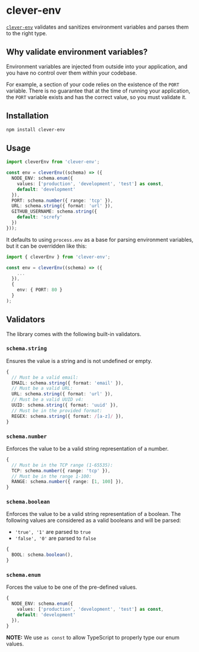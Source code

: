 # clever-env

[`clever-env`][clever-env] validates and sanitizes environment variables and
parses them to the right type.

## Why validate environment variables?

Environment variables are injected from outside into your application, and you
have no control over them within your codebase.

For example, a section of your code relies on the existence of the `PORT` variable.
There is no guarantee that at the time of running your application, the `PORT`
variable exists and has the correct value, so you must validate it.

## Installation

```bash
npm install clever-env
```

## Usage

```ts
import cleverEnv from 'clever-env';

const env = cleverEnv((schema) => ({
  NODE_ENV: schema.enum({
    values: ['production', 'development', 'test'] as const,
    default: 'development'
  }),
  PORT: schema.number({ range: 'tcp' }),
  URL: schema.string({ format: 'url' }),
  GITHUB_USERNAME: schema.string({
    default: 'screfy'
  })
}));
```

It defaults to using `process.env` as a base for parsing environment variables,
but it can be overridden like this:

```ts
import { cleverEnv } from 'clever-env';

const env = cleverEnv((schema) => ({
    ...
  }),
  {
    env: { PORT: 80 }
  }
);
```

## Validators

The library comes with the following built-in validators.

### `schema.string`

Ensures the value is a string and is not undefined or empty.

```ts
{
  // Must be a valid email:
  EMAIL: schema.string({ format: 'email' }),
  // Must be a valid URL:
  URL: schema.string({ format: 'url' }),
  // Must be a valid UUID v4:
  UUID: schema.string({ format: 'uuid' }),
  // Must be in the provided format:
  REGEX: schema.string({ format: /[a-z]/ }),
}
```

### `schema.number`

Enforces the value to be a valid string representation of a number.

```ts
{
  // Must be in the TCP range (1-65535):
  TCP: schema.number({ range: 'tcp' }),
  // Must be in the range 1-100:
  RANGE: schema.number({ range: [1, 100] }),
}
```

### `schema.boolean`

Enforces the value to be a valid string representation of a boolean.
The following values are considered as a valid booleans and will be parsed:

- `'true', '1'` are parsed to `true`
- `'false', '0'` are parsed to `false`

```ts
{
  BOOL: schema.boolean(),
}
```

### `schema.enum`

Forces the value to be one of the pre-defined values.

```ts
{
  NODE_ENV: schema.enum({
    values: ['production', 'development', 'test'] as const,
    default: 'development'
  }),
}
```

**NOTE:** We use `as const` to allow TypeScript to properly type our enum values.

[clever-env]: https://npmjs.com/clever-env
